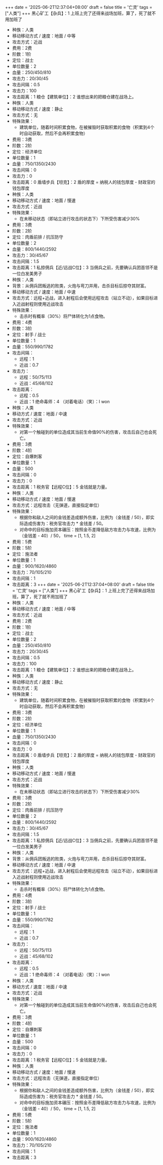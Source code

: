 +++
date = '2025-06-2T12:37:04+08:00'
draft = false
title = '亡灵'
tags = ["人类"]
+++
黑心矿工【杂兵】：1
上班上完了还得来战场加班，算了，死了就不⽤加班了
- 种族：人类
- 移动移动方式 / 速度：地面 / 中等
- 攻击方式：近战
- 费用：2费
- 阶数：1阶
- 定位：战士
- 单位数量：2
- 血量：250/450/810
- 攻击力：20/30/45
- 攻击间隔：0.5
- 攻击力：100
- 攻击距离：1
粮仓【建筑单位】：2
谁想出来的把粮仓建在战场上。
- 种族：人类
- 移动移动方式 / 速度：静止
- 攻击方式：无
- 特殊效果：
  - 建筑单位，随着时间积累食物，在被摧毁时获取积累的食物（积累到4个时自动获取，然后不会再积累食物）
- 费用：3费
- 阶数：2阶
- 定位：经济单位
- 单位数量：1
- 血量：750/1350/2430
- 攻击间隔：0
- 攻击力：0
- 攻击距离：0
盾墙步兵【坦克】：2
盾的厚度 = 纳税⼈的钱包厚度 - 财政官的钱包厚度
- 种族：人类
- 移动移动方式 / 速度：地面 / 慢速
- 攻击方式：近战
- 特殊效果：
  - 在未移动状态（即站立进行攻击的状态下）下所受伤害减少30%
- 费用：3费
- 阶数：2阶
- 定位：肉盾前排 / 抗压防守
- 单位数量：2
- 血量：800/1440/2592
- 攻击力：30/45/67
- 攻击间隔：1.5
- 攻击距离：1
私掠佣兵【近/远战C位】：3
当佣兵之前，先要确认兵团⾸领不是⼀位⽩发美男⼦
- 种族：人类
- 背景：从佣兵团叛逃的败类，火炮与弯刀并用，击杀目标后掠夺其财富。
- 移动移动方式 / 速度：地面 / 中速
- 攻击方式：远程+近战，进入射程后会使用远程攻击（站立不动），如果目标进入近战射程则使用近战攻击
- 特殊效果：
  - 击杀时有概率（30%）将尸体转化为1点食物。
- 费用：4费
- 阶数：3阶
- 定位：射手 / 战士
- 单位数量：1
- 血量：550/990/1782
- 攻击间隔：
  - 远程：1
  - 近战：0.7
- 攻击力：
  - 远程：50/75/113
  - 近战：45/68/102
- 攻击距离：
  - 远程：0.5
  - 近战：1
绝命毒师：4
（对着电话）（笑）：I won
- 种族：人类
- 移动方式 / 速度：地面 / 中速
- 攻击方式：近战
- 特殊效果：
  - 对第一个触碰到的单位造成其当前生命值90%的伤害，攻击后自己也会死亡。
- 费用：3费
- 阶数：4阶
- 定位：自爆刺客
- 单位数量：1
- 血量：500
- 攻击间隔：0
- 攻击力：0
- 攻击距离：1
税务官【远程C位】：5
⾦钱就是⼒量。
- 种族：人类
- 移动移动方式 / 速度：地面 / 慢速
- 攻击方式：远程攻击（无弹道，直接指定单位）
- 特殊效果：
  - 根据你和敌人之间的金钱差造成额外伤害，比例为（金钱差 / 50），即实际造成伤害为：税务官攻击力 * 金钱差 / 50。
  - 对命中的目标施加资本碾压：按照金币差降低敌方攻击力与攻速，比例为（金钱差 - 40）/ 50， time = [1, 1.5, 2]
- 费用：5费
- 阶数：5阶
- 定位：施法者
- 单位数量：1
- 血量：900/1620/4860
- 攻击力：70/105/210
- 攻击间隔：1
- 攻击距离：3
+++
date = '2025-06-2T12:37:04+08:00'
draft = false
title = '亡灵'
tags = ["人类"]
+++
黑心矿工【杂兵】：1
上班上完了还得来战场加班，算了，死了就不⽤加班了
- 种族：人类
- 移动移动方式 / 速度：地面 / 中等
- 攻击方式：近战
- 费用：2费
- 阶数：1阶
- 定位：战士
- 单位数量：2
- 血量：250/450/810
- 攻击力：20/30/45
- 攻击间隔：0.5
- 攻击力：100
- 攻击距离：1
粮仓【建筑单位】：2
谁想出来的把粮仓建在战场上。
- 种族：人类
- 移动移动方式 / 速度：静止
- 攻击方式：无
- 特殊效果：
  - 建筑单位，随着时间积累食物，在被摧毁时获取积累的食物（积累到4个时自动获取，然后不会再积累食物）
- 费用：3费
- 阶数：2阶
- 定位：经济单位
- 单位数量：1
- 血量：750/1350/2430
- 攻击间隔：0
- 攻击力：0
- 攻击距离：0
盾墙步兵【坦克】：2
盾的厚度 = 纳税⼈的钱包厚度 - 财政官的钱包厚度
- 种族：人类
- 移动移动方式 / 速度：地面 / 慢速
- 攻击方式：近战
- 特殊效果：
  - 在未移动状态（即站立进行攻击的状态下）下所受伤害减少30%
- 费用：3费
- 阶数：2阶
- 定位：肉盾前排 / 抗压防守
- 单位数量：2
- 血量：800/1440/2592
- 攻击力：30/45/67
- 攻击间隔：1.5
- 攻击距离：1
私掠佣兵【近/远战C位】：3
当佣兵之前，先要确认兵团⾸领不是⼀位⽩发美男⼦
- 种族：人类
- 背景：从佣兵团叛逃的败类，火炮与弯刀并用，击杀目标后掠夺其财富。
- 移动移动方式 / 速度：地面 / 中速
- 攻击方式：远程+近战，进入射程后会使用远程攻击（站立不动），如果目标进入近战射程则使用近战攻击
- 特殊效果：
  - 击杀时有概率（30%）将尸体转化为1点食物。
- 费用：4费
- 阶数：3阶
- 定位：射手 / 战士
- 单位数量：1
- 血量：550/990/1782
- 攻击间隔：
  - 远程：1
  - 近战：0.7
- 攻击力：
  - 远程：50/75/113
  - 近战：45/68/102
- 攻击距离：
  - 远程：0.5
  - 近战：1
绝命毒师：4
（对着电话）（笑）：I won
- 种族：人类
- 移动方式 / 速度：地面 / 中速
- 攻击方式：近战
- 特殊效果：
  - 对第一个触碰到的单位造成其当前生命值90%的伤害，攻击后自己也会死亡。
- 费用：3费
- 阶数：4阶
- 定位：自爆刺客
- 单位数量：1
- 血量：500
- 攻击间隔：0
- 攻击力：0
- 攻击距离：1
税务官【远程C位】：5
⾦钱就是⼒量。
- 种族：人类
- 移动移动方式 / 速度：地面 / 慢速
- 攻击方式：远程攻击（无弹道，直接指定单位）
- 特殊效果：
  - 根据你和敌人之间的金钱差造成额外伤害，比例为（金钱差 / 50），即实际造成伤害为：税务官攻击力 * 金钱差 / 50。
  - 对命中的目标施加资本碾压：按照金币差降低敌方攻击力与攻速，比例为（金钱差 - 40）/ 50， time = [1, 1.5, 2]
- 费用：5费
- 阶数：5阶
- 定位：施法者
- 单位数量：1
- 血量：900/1620/4860
- 攻击力：70/105/210
- 攻击间隔：1
- 攻击距离：3
